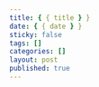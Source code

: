 ```yaml
---
title: { { title } }
date: { { date } }
sticky: false
tags: []
categories: []
layout: post
published: true
---
```

